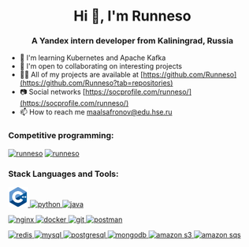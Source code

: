 <h1 align="center">Hi 👋, I'm Runneso</h1>
<h3 align="center">A Yandex intern developer from Kaliningrad, Russia</h3>

* 🧠 I'm learning Kubernetes and Apache Kafka
* 🤝 I'm open to collaborating on interesting projects
* 👨‍🎓 All of my projects are available at [https://github.com/Runneso](https://github.com/Runneso?tab=repositories)
* 📷 Social networks [https://socprofile.com/runneso/](https://socprofile.com/runneso/)
* 📫 How to reach me [maalsafronov@edu.hse.ru](mailto:maalsafronov@edu.hse.r)

<h3 align="left">Competitive programming:</h3>
<p align="left">
<a href="https://codeforces.com/profile/runneso" target="blank"><img align="center" src="https://raw.githubusercontent.com/rahuldkjain/github-profile-readme-generator/master/src/images/icons/Social/codeforces.svg" alt="runneso" height="30" width="40" /></a>
<a href="https://www.leetcode.com/runneso" target="blank"><img align="center" src="https://raw.githubusercontent.com/rahuldkjain/github-profile-readme-generator/master/src/images/icons/Social/leet-code.svg" alt="runneso" height="30" width="40" /></a>
</p>

<h3 align="left">Stack Languages and Tools:</h3>
<p align="left"> 
    <a href="https://www.w3schools.com/cpp/" target="_blank" rel="noreferrer"> <img src="https://raw.githubusercontent.com/devicons/devicon/master/icons/cplusplus/cplusplus-original.svg" alt="cplusplus" width="40" height="40"/> </a>
    <a href="https://www.python.org" target="_blank" rel="noreferrer"> <img src="https://www.vectorlogo.zone/logos/python/python-icon.svg" alt="python" width="40" height="40"/> </a> 
    <a href="https://www.java.com/" target="_blank" rel="noreferrer"> <img src="https://www.vectorlogo.zone/logos/java/java-icon.svg" alt="java" width="40" height="40"/> </a> 
    
  <a href="https://nginx.org/" target="_blank" rel="noreferrer"> <img src="https://www.vectorlogo.zone/logos/nginx/nginx-icon.svg" alt="nginx" width="40" height="40"/> </a> 
  <a href="https://www.docker.com/" target="_blank" rel="noreferrer"> <img src="https://www.vectorlogo.zone/logos/docker/docker-icon.svg" alt="docker" width="40" height="40"/> </a> 
  <a href="https://git-scm.com/" target="_blank" rel="noreferrer"> <img src="https://www.vectorlogo.zone/logos/git-scm/git-scm-icon.svg" alt="git" width="40" height="40"/> </a> 
  <a href="https://postman.com" target="_blank" rel="noreferrer"> <img src="https://www.vectorlogo.zone/logos/getpostman/getpostman-icon.svg" alt="postman" width="40" height="40"/> </a> 
  
  
  <a href="https://redis.io" target="_blank" rel="noreferrer"> <img src="https://www.vectorlogo.zone/logos/redis/redis-icon.svg" alt="redis" width="40" height="40"/> </a>
  <a href="https://www.mysql.com/" target="_blank" rel="noreferrer"> <img src="https://www.vectorlogo.zone/logos/mysql/mysql-official.svg" alt="mysql" width="40" height="40"/> </a>
  <a href="https://www.postgresql.org" target="_blank" rel="noreferrer"> <img src="https://www.vectorlogo.zone/logos/postgresql/postgresql-icon.svg" alt="postgresql" width="40" height="40"/> </a> 
  <a href="https://www.mongodb.com/" target="_blank" rel="noreferrer"> <img src="https://www.vectorlogo.zone/logos/mongodb/mongodb-icon.svg" alt="mongodb" width="40" height="40"/> </a>
  <a href="https://aws.amazon.com/ru/s3/" target="_blank" rel="noreferrer"> <img src="https://upload.wikimedia.org/wikipedia/commons/thumb/b/bc/Amazon-S3-Logo.svg/642px-Amazon-S3-Logo.svg.png?20220427001138" alt="amazon s3" width="40" height="40"/> </a>
  <a href="https://aws.amazon.com/ru/sqs/" target="_blank" rel="noreferrer"> <img src="https://static-00.iconduck.com/assets.00/aws-sqs-simple-queue-service-icon-1697x2048-dc7jy6cc.png" alt="amazon sqs" width="40" height="40"/> </a>

  
  
</p>
